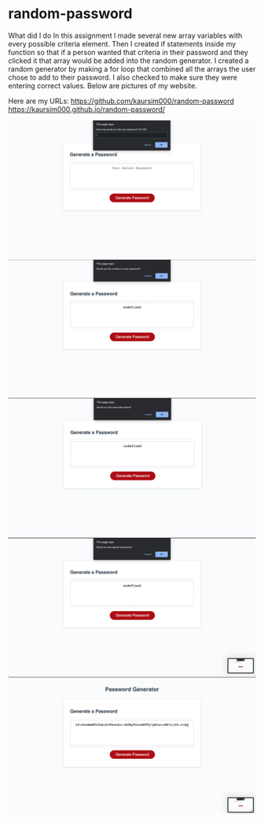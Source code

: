 # random-password

What did I do 
In this assignment I made several new array variables with every possible criteria element. Then I created if statements inside my function so that if a person wanted that criteria in their password and they clicked it that array would be added into the random generator. I created a random generator by making a for loop that combined all the arrays the user chose to add to their password. I also checked to make sure they were entering correct values. Below are pictures of my website. 

Here are my URLs:
https://github.com/kaursim000/random-password
https://kaursim000.github.io/random-password/


![Picture of generator](pic1.png)
![Picture of generator](pic2.png)
![Picture of generator](pic3.png)
![Picture of generator](pic4.png)
![Picture of generator](pic5.png)
